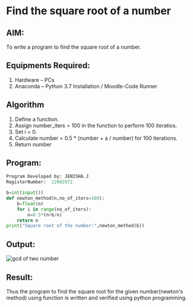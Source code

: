 # Find the square root of a number

## AIM:
To write a program to find the square root of a number.

## Equipments Required:
1. Hardware – PCs
2. Anaconda – Python 3.7 Installation / Moodle-Code Runner

## Algorithm
1. Define a function.
2. Assign number_iters = 100 in the function to perform 100 iteratios.
3. Set i = 0.
4. Calculate  number = 0.5 * (number + a / number) for 100 iterations.
5. Return number

## Program:
```python
Program Developed by: JENISHA.J
RegisterNumber:  22002972

b=int(input())
def newton_method(n,no_of_iters=100):
    b=float(n)
    for i in range(no_of_iters):
        n=0.5*(n+b/n)
    return n
print("Square root of the number:",newton_method(b))
```

## Output:
![gcd of two number](gcd.png)


## Result:
Thus the program to find the square root for the given number(newton's method) using function is written and verified using python programming.
